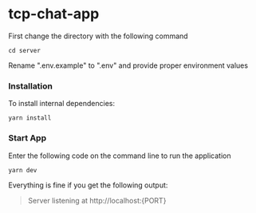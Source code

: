 # tcp-chat-app

First change the directory with the following command

```
cd server
```

Rename ".env.example" to ".env" and provide proper environment values

### Installation

To install internal dependencies:

```
yarn install
```

### Start App

Enter the following code on the command line to run the application

```
yarn dev
```

Everything is fine if you get the following output:

> Server listening at http://localhost:{PORT}
